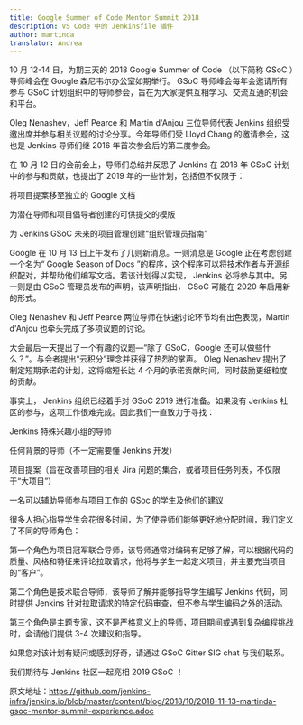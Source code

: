 ```yaml
---
title: Google Summer of Code Mentor Summit 2018
description: VS Code 中的 Jenkinsfile 插件
author: martinda
translator: Andrea
---
```


10 月 12-14 日，为期三天的 2018 Google Summer of Code （以下简称 GSoC ）导师峰会在 Google 森尼韦尔办公室如期举行。 GSoC 导师峰会每年会邀请所有参与 GSoC 计划组织中的导师参会，旨在为大家提供互相学习、交流互通的机会和平台。

Oleg Nenashev，Jeff Pearce 和 Martin d'Anjou 三位导师代表 Jenkins 组织受邀出席并参与相关议题的讨论分享。今年导师们受 Lloyd Chang 的邀请参会，这也是 Jenkins 导师们继 2016 年首次参会后的第二度参会。

在 10 月 12 日的会前会上，导师们总结并反思了 Jenkins 在 2018 年 GSoC 计划中的参与和贡献，也提出了 2019 年的一些计划，包括但不仅限于：

将项目提案移至独立的 Google 文档

为潜在导师和项目倡导者创建的可供提交的模版

为 Jenkins GSoC 未来的项目管理创建“组织管理员指南”

Google 在 10 月 13 日上午发布了几则新消息。一则消息是 Google 正在考虑创建一个名为“ Google Season of Docs ”的程序，这个程序可以将技术作者与开源组织配对，并帮助他们编写文档。若该计划得以实现， Jenkins 必将参与其中。另一则是由 GSoC 管理员发布的声明，该声明指出， GSoC 可能在 2020 年启用新的形式。

Oleg Nenashev 和 Jeff Pearce 两位导师在快速讨论环节均有出色表现，Martin d'Anjou 也牵头完成了多项议题的讨论。

大会最后一天提出了一个有趣的议题—“除了 GSoC，Google 还可以做些什么？”。与会者提出“云积分”理念并获得了热烈的掌声。 Oleg Nenashev 提出了制定短期承诺的计划，这将缩短长达 4 个月的承诺贡献时间，同时鼓励更细粒度的贡献。 

事实上， Jenkins 组织已经着手对 GSoC 2019 进行准备。如果没有 Jenkins 社区的参与，这项工作很难完成。因此我们一直致力于寻找：

Jenkins 特殊兴趣小组的导师

任何背景的导师（不一定需要懂 Jenkins 开发）

项目提案（旨在改善项目的相关 Jira 问题的集合，或者项目任务列表，不仅限于“大项目”）

一名可以辅助导师参与项目工作的 GSoc 的学生及他们的建议

很多人担心指导学生会花很多时间，为了使导师们能够更好地分配时间，我们定义了不同的导师角色：

第一个角色为项目冠军联合导师，该导师通常对编码有足够了解，可以根据代码的质量、风格和特征来评论拉取请求，他将与学生一起定义项目，并主要充当项目的“客户”。 

第二个角色是技术联合导师，该导师了解并能够指导学生编写 Jenkins 代码，同时提供 Jenkins 针对拉取请求的特定代码审查，但不参与学生编码之外的活动。

第三个角色是主题专家，这不是严格意义上的导师，项目期间或遇到复杂编程挑战时，会请他们提供 3-4 次建议和指导。

如果您对该计划有疑问或感到好奇，请通过 GSoC Gitter SIG chat 与我们联系。

我们期待与 Jenkins 社区一起亮相 2019 GSoC ！

原文地址：https://github.com/jenkins-infra/jenkins.io/blob/master/content/blog/2018/10/2018-11-13-martinda-gsoc-mentor-summit-experience.adoc
